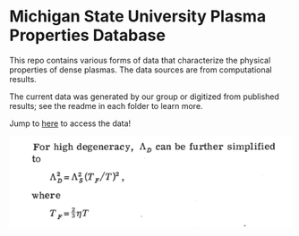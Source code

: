 # Michigan State University Plasma Properties Database

This repo contains various forms of data that characterize the physical properties of dense plasmas. The data sources are from computational results. 

The current data was generated by our group or digitized from published results; see the readme in each folder to learn more.

Jump to [here](database/) to access the data!

![](image.png)
